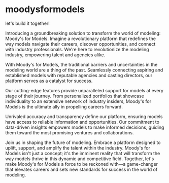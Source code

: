 # moodysformodels
let's build it together!

Introducing a groundbreaking solution to transform the world of modeling: Moody's for Models. Imagine a revolutionary platform that redefines the way models navigate their careers, discover opportunities, and connect with industry professionals. We're here to revolutionize the modeling industry, empowering talent and agencies alike.

With Moody's for Models, the traditional barriers and uncertainties in the modeling world are a thing of the past. Seamlessly connecting aspiring and established models with reputable agencies and casting directors, our platform serves as a catalyst for success.

Our cutting-edge features provide unparalleled support for models at every stage of their journey. From personalized portfolios that showcase individuality to an extensive network of industry insiders, Moody's for Models is the ultimate ally in propelling careers forward.

Unrivaled accuracy and transparency define our platform, ensuring models have access to reliable information and opportunities. Our commitment to data-driven insights empowers models to make informed decisions, guiding them toward the most promising ventures and collaborations.

Join us in shaping the future of modeling. Embrace a platform designed to uplift, support, and amplify the talent within the industry. Moody's for Models isn't just a concept; it's the imminent reality that will transform the way models thrive in this dynamic and competitive field. Together, let's make Moody's for Models a force to be reckoned with—a game-changer that elevates careers and sets new standards for success in the world of modeling.
